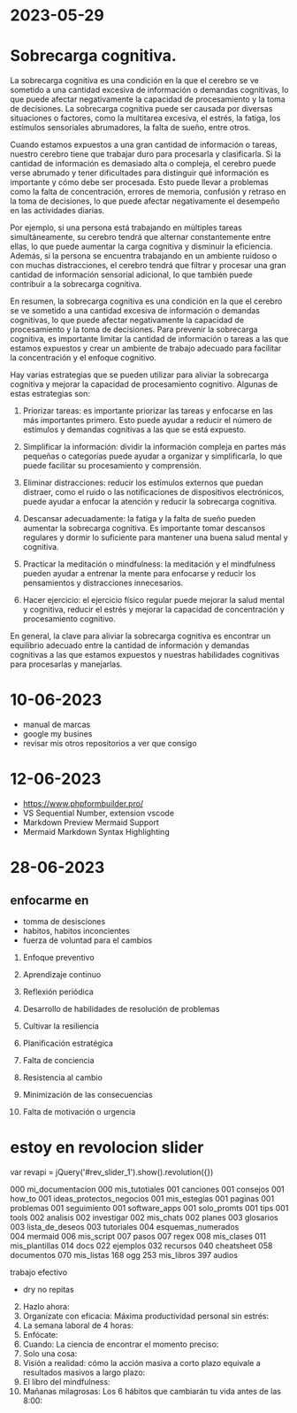 # 2023-05-29
# Sobrecarga cognitiva.
La sobrecarga cognitiva es una condición en la que el cerebro se ve sometido a una cantidad excesiva de información o demandas cognitivas, lo que puede afectar negativamente la capacidad de procesamiento y la toma de decisiones. La sobrecarga cognitiva puede ser causada por diversas situaciones o factores, como la multitarea excesiva, el estrés, la fatiga, los estímulos sensoriales abrumadores, la falta de sueño, entre otros.

Cuando estamos expuestos a una gran cantidad de información o tareas, nuestro cerebro tiene que trabajar duro para procesarla y clasificarla. Si la cantidad de información es demasiado alta o compleja, el cerebro puede verse abrumado y tener dificultades para distinguir qué información es importante y cómo debe ser procesada. Esto puede llevar a problemas como la falta de concentración, errores de memoria, confusión y retraso en la toma de decisiones, lo que puede afectar negativamente el desempeño en las actividades diarias.

Por ejemplo, si una persona está trabajando en múltiples tareas simultáneamente, su cerebro tendrá que alternar constantemente entre ellas, lo que puede aumentar la carga cognitiva y disminuir la eficiencia. Además, si la persona se encuentra trabajando en un ambiente ruidoso o con muchas distracciones, el cerebro tendrá que filtrar y procesar una gran cantidad de información sensorial adicional, lo que también puede contribuir a la sobrecarga cognitiva.

En resumen, la sobrecarga cognitiva es una condición en la que el cerebro se ve sometido a una cantidad excesiva de información o demandas cognitivas, lo que puede afectar negativamente la capacidad de procesamiento y la toma de decisiones. Para prevenir la sobrecarga cognitiva, es importante limitar la cantidad de información o tareas a las que estamos expuestos y crear un ambiente de trabajo adecuado para facilitar la concentración y el enfoque cognitivo.

Hay varias estrategias que se pueden utilizar para aliviar la sobrecarga cognitiva y mejorar la capacidad de procesamiento cognitivo. Algunas de estas estrategias son:

1. Priorizar tareas: es importante priorizar las tareas y enfocarse en las más importantes primero. Esto puede ayudar a reducir el número de estímulos y demandas cognitivas a las que se está expuesto.

2. Simplificar la información: dividir la información compleja en partes más pequeñas o categorías puede ayudar a organizar y simplificarla, lo que puede facilitar su procesamiento y comprensión.

3. Eliminar distracciones: reducir los estímulos externos que puedan distraer, como el ruido o las notificaciones de dispositivos electrónicos, puede ayudar a enfocar la atención y reducir la sobrecarga cognitiva.

4. Descansar adecuadamente: la fatiga y la falta de sueño pueden aumentar la sobrecarga cognitiva. Es importante tomar descansos regulares y dormir lo suficiente para mantener una buena salud mental y cognitiva.

5. Practicar la meditación o mindfulness: la meditación y el mindfulness pueden ayudar a entrenar la mente para enfocarse y reducir los pensamientos y distracciones innecesarios.

6. Hacer ejercicio: el ejercicio físico regular puede mejorar la salud mental y cognitiva, reducir el estrés y mejorar la capacidad de concentración y procesamiento cognitivo.

En general, la clave para aliviar la sobrecarga cognitiva es encontrar un equilibrio adecuado entre la cantidad de información y demandas cognitivas a las que estamos expuestos y nuestras habilidades cognitivas para procesarlas y manejarlas.
# 10-06-2023
- manual de marcas
- google my busines
- revisar mis otros repositorios a ver que consigo
# 12-06-2023
- https://www.phpformbuilder.pro/
- VS Sequential Number, extension vscode
- Markdown Preview Mermaid Support
- Mermaid Markdown Syntax Highlighting

# 28-06-2023
## enfocarme en 
- tomma de desisciones
- habitos, habitos inconcientes
- fuerza de voluntad para el cambios

1. Enfoque preventivo
2. Aprendizaje continuo
3. Reflexión periódica
4. Desarrollo de habilidades de resolución de problemas
5. Cultivar la resiliencia
6. Planificación estratégica



1. Falta de conciencia
2. Resistencia al cambio
3. Minimización de las consecuencias
4. Falta de motivación o urgencia


# estoy en revolocion slider

var revapi = jQuery('#rev_slider_1').show().revolution({})


000 mi_documentacion
000 mis_tutotiales
001 canciones
001 consejos
001 how_to
001 ideas_protectos_negocios
001 mis_estegias
001 paginas
001 problemas
001 seguimiento
001 software_apps
001 solo_promts
001 tips
001 tools
002 analisis
002 investigar
002 mis_chats
002 planes
003 glosarios
003 lista_de_deseos
003 tutoriales
004 esquemas_numerados      
004 mermaid
006 mis_script
007 pasos
007 regex
008 mis_clases
011 mis_plantillas
014 docs
022 ejemplos
032 recursos
040 cheatsheet
058 documentos
070 mis_listas
168 ogg
253 mis_libros
397 audios

trabajo efectivo
- dry no repitas



02. Hazlo ahora:
03. Organízate con eficacia: Máxima productividad personal sin estrés:
04. La semana laboral de 4 horas:
05. Enfócate:
08. Cuando: La ciencia de encontrar el momento preciso:
11. Solo una cosa:
12. Visión a realidad: cómo la acción masiva a corto plazo equivale a resultados masivos a largo plazo:
13. El libro del mindfulness:
14. Mañanas milagrosas: Los 6 hábitos que cambiarán tu vida antes de las 8:00:

